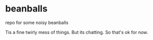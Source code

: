 # beanballs
repo for some noisy beanballs

Tis a fine twirly mess of things. But its chatting. So that's ok for now. 
